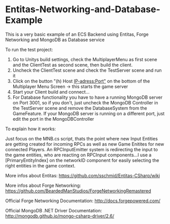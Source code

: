 # Entitas-Networking-and-Database-Example
This is a very basic example of an ECS Backend using Entitas, Forge Networking and MongoDB as Database service

To run the test project:
 1.  Go to Unitys build settings, check the MultiplayerMenu as first scene and the ClientTest as second scene, then build  the client.
2. Uncheck the ClientTest scene and check the TestServer scene and run it
3. Click on the button "(h) Host <IP-adress:Port"> on the bottom of the Multiplayer Menu Screen -> this starts the game server 
4. Start your Client build and connect...
5. For Database functionality you have to have a running MongoDB server on Port 3001, so if you don't, just uncheck the MongoDB Controller in the TestServer scene and remove the DatabaseSystem from the GameFeature. If your MongoDB server is running on a different port, just edit the port in the MongoDBController

To explain how it works:

Just focus on the MNB.cs script, thats the point where new Input Entities are getting created for incoming RPCs as well as new Game Enitites for new connected Players. An RPCInputEmitter system is redirecting the input to the game entities, who are reacting on RPCInput components...I use a [PrimaryEntityIndex] on the networkID component for easily selecting the right entities in the game context.

More infos about Entitas: https://github.com/sschmid/Entitas-CSharp/wiki

More infos about Forge Networking: https://github.com/BeardedManStudios/ForgeNetworkingRemastered

Official Forge Networking Documentation: http://docs.forgepowered.com/

Official MongoDB .NET Driver Documentation: http://mongodb.github.io/mongo-csharp-driver/2.6/

